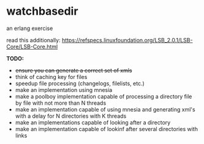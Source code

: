 watchbasedir
============

an erlang exercise 

read this additionally:
https://refspecs.linuxfoundation.org/LSB_2.0.1/LSB-Core/LSB-Core.html

**TODO:**
* ~~ensure you can generate a correct set of xmls~~
* think of caching key for files
* speedup file processing (changelogs, filelists, etc.)
* make an implementation using mnesia
* make a poolboy implementation capable of processing a directory file by file with not more than N threads
* make an implementation capable of using mnesia and generating xml's with a delay for N directories with K threads
* make an implementations capable of looking after a directory
* make an implementation capable of lookinf after several directories with links

